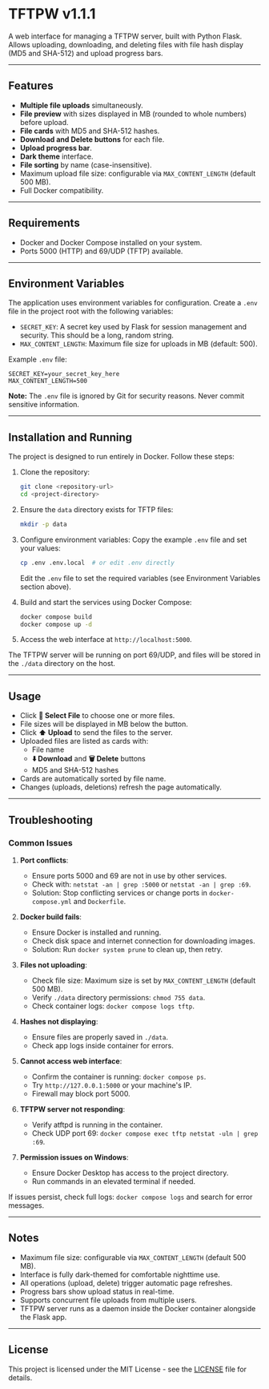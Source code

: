 # TFTPW v1.1.1

A web interface for managing a TFTPW server, built with Python Flask. Allows uploading, downloading, and deleting files with file hash display (MD5 and SHA-512) and upload progress bars.

---

## Features

- **Multiple file uploads** simultaneously.
- **File preview** with sizes displayed in MB (rounded to whole numbers) before upload.
- **File cards** with MD5 and SHA-512 hashes.
- **Download and Delete buttons** for each file.
- **Upload progress bar**.
- **Dark theme** interface.
- **File sorting** by name (case-insensitive).
- Maximum upload file size: configurable via `MAX_CONTENT_LENGTH` (default 500 MB).
- Full Docker compatibility.

---

## Requirements

- Docker and Docker Compose installed on your system.
- Ports 5000 (HTTP) and 69/UDP (TFTP) available.

---

## Environment Variables

The application uses environment variables for configuration. Create a `.env` file in the project root with the following variables:

- `SECRET_KEY`: A secret key used by Flask for session management and security. This should be a long, random string.
- `MAX_CONTENT_LENGTH`: Maximum file size for uploads in MB (default: 500).

Example `.env` file:

```
SECRET_KEY=your_secret_key_here
MAX_CONTENT_LENGTH=500
```

**Note:** The `.env` file is ignored by Git for security reasons. Never commit sensitive information.

---

## Installation and Running

The project is designed to run entirely in Docker. Follow these steps:

1. Clone the repository:
   ```bash
   git clone <repository-url>
   cd <project-directory>
   ```

2. Ensure the `data` directory exists for TFTP files:
   ```bash
   mkdir -p data
   ```

3. Configure environment variables:
   Copy the example `.env` file and set your values:
   ```bash
   cp .env .env.local  # or edit .env directly
   ```
   Edit the `.env` file to set the required variables (see Environment Variables section above).

4. Build and start the services using Docker Compose:
   ```bash
   docker compose build
   docker compose up -d
   ```

5. Access the web interface at `http://localhost:5000`.

The TFTPW server will be running on port 69/UDP, and files will be stored in the `./data` directory on the host.

---

## Usage

- Click **📂 Select File** to choose one or more files.
- File sizes will be displayed in MB below the button.
- Click **⬆️ Upload** to send the files to the server.
- Uploaded files are listed as cards with:
  - File name
  - **⬇️ Download** and **🗑️ Delete** buttons
  - MD5 and SHA-512 hashes
- Cards are automatically sorted by file name.
- Changes (uploads, deletions) refresh the page automatically.

---

## Troubleshooting

### Common Issues

1. **Port conflicts**:
   - Ensure ports 5000 and 69 are not in use by other services.
   - Check with: `netstat -an | grep :5000` or `netstat -an | grep :69`.
   - Solution: Stop conflicting services or change ports in `docker-compose.yml` and `Dockerfile`.

2. **Docker build fails**:
   - Ensure Docker is installed and running.
   - Check disk space and internet connection for downloading images.
   - Solution: Run `docker system prune` to clean up, then retry.

3. **Files not uploading**:
    - Check file size: Maximum size is set by `MAX_CONTENT_LENGTH` (default 500 MB).
    - Verify `./data` directory permissions: `chmod 755 data`.
    - Check container logs: `docker compose logs tftp`.

4. **Hashes not displaying**:
   - Ensure files are properly saved in `./data`.
   - Check app logs inside container for errors.

5. **Cannot access web interface**:
   - Confirm the container is running: `docker compose ps`.
   - Try `http://127.0.0.1:5000` or your machine's IP.
   - Firewall may block port 5000.

6. **TFTPW server not responding**:
   - Verify atftpd is running in the container.
   - Check UDP port 69: `docker compose exec tftp netstat -uln | grep :69`.

7. **Permission issues on Windows**:
   - Ensure Docker Desktop has access to the project directory.
   - Run commands in an elevated terminal if needed.

If issues persist, check full logs: `docker compose logs` and search for error messages.

---

## Notes

- Maximum file size: configurable via `MAX_CONTENT_LENGTH` (default 500 MB).
- Interface is fully dark-themed for comfortable nighttime use.
- All operations (upload, delete) trigger automatic page refreshes.
- Progress bars show upload status in real-time.
- Supports concurrent file uploads from multiple users.
- TFTPW server runs as a daemon inside the Docker container alongside the Flask app.

---

## License

This project is licensed under the MIT License - see the [LICENSE](LICENSE) file for details.